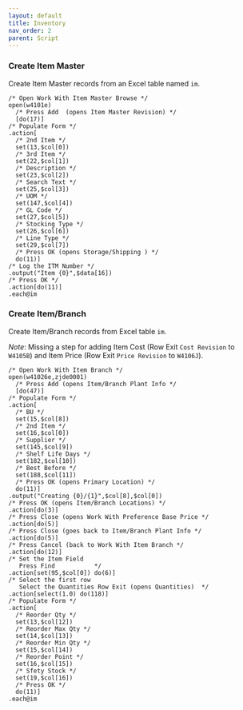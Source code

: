 ```yaml
---
layout: default
title: Inventory
nav_order: 2
parent: Script
---
```


<link href="../assets/prism-dark.min.css" rel="stylesheet" />
<link href="../assets/style.css" rel="stylesheet">
<script src="../assets/prism-core.min.js"></script>
<script src="../assets/prism-csl.js"></script>

### Create Item Master

Create Item Master records from an Excel table named `im`.

<div class="codeblock">
<pre><code class="language-csl">/* Open Work With Item Master Browse */
open(w4101e)
  /* Press Add  (opens Item Master Revision) */
  [do(17)]
/* Populate Form */
.action[
  /* 2nd Item */
  set(13,$col[0])
  /* 3rd Item */
  set(22,$col[1])
  /* Description */
  set(23,$col[2])
  /* Search Text */
  set(25,$col[3])
  /* UOM */
  set(147,$col[4])
  /* GL Code */
  set(27,$col[5])
  /* Stocking Type */
  set(26,$col[6])
  /* Line Type */
  set(29,$col[7])
  /* Press OK (opens Storage/Shipping ) */
  do(11)]
/* Log the ITM Number */
.output("Item {0}",$data[16])
/* Press OK */
.action[do(11)]
.each@im
</code></pre>
</div>


### Create Item/Branch

Create Item/Branch records from Excel table `im`.

_Note_: Missing a step for adding Item Cost (Row Exit `Cost Revision` to `W4105B`) and Item Price (Row Exit `Price Revision` to `W4106J`).

<div class="codeblock">
<pre><code class="language-csl">/* Open Work With Item Branch */
open(w41026e,zjde0001)
  /* Press Add (opens Item/Branch Plant Info */
  [do(47)]
/* Populate Form */
.action[
  /* BU */
  set(15,$col[8])
  /* 2nd Item */
  set(16,$col[0])
  /* Supplier */
  set(145,$col[9])
  /* Shelf Life Days */
  set(182,$col[10])
  /* Best Before */
  set(188,$col[11])
  /* Press OK (opens Primary Location) */
  do(11)]
.output("Creating {0}/{1}",$col[8],$col[0])
/* Press OK (opens Item/Branch Locations) */
.action[do(3)]
/* Press Close (opens Work With Preference Base Price */
.action[do(5)]
/* Press Close (goes back to Item/Branch Plant Info */
.action[do(5)]
/* Press Cancel (back to Work With Item Branch */
.action[do(12)]
/* Set the Item Field
   Press Find           */
.action[set(95,$col[0]) do(6)]
/* Select the first row
   Select the Quantities Row Exit (opens Quantities)  */
.action[select(1.0) do(118)]
/* Populate Form */
.action[
  /* Reorder Qty */
  set(13,$col[12])
  /* Reorder Max Qty */
  set(14,$col[13])
  /* Reorder Min Qty */
  set(15,$col[14])
  /* Reorder Point */
  set(16,$col[15])
  /* Sfety Stock */
  set(19,$col[16])
  /* Press OK */
  do(11)]
.each@im
</code></pre>
</div>

